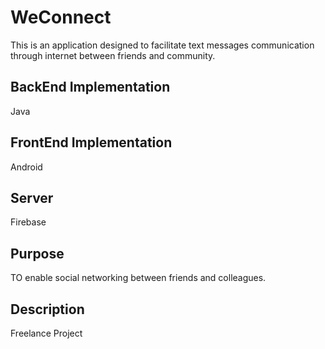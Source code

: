 # WeConnect
This is an application designed to facilitate text messages communication through internet between friends and community. 

## BackEnd Implementation
Java

## FrontEnd Implementation
Android

## Server
Firebase

## Purpose
TO enable social networking between friends and colleagues.

## Description
Freelance Project
